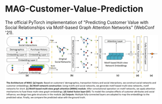# MAG-Customer-Value-Prediction
The official PyTorch implementation of "Predicting Customer Value with Social Relationships via Motif-based Graph Attention Networks" (WebConf '21).
![Model Framework](model_framework.jpg)
